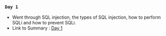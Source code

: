 ### `Day 1`
- Went through SQL injection, the types of SQL injection, how to perform SQLi and how to prevent SQLi.
- Link to Summary : <a href="https://github.com/fr334aks/100-days-of-Hacking/tree/main/Fraize/Day%201">Day 1</a>
